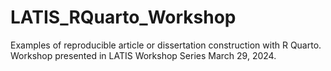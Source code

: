 # LATIS_RQuarto_Workshop
Examples of reproducible article or dissertation construction with R Quarto. Workshop presented in LATIS Workshop Series March 29, 2024.
